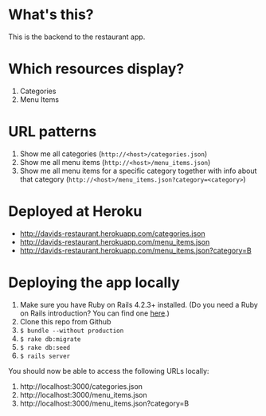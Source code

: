 # What's this?

This is the backend to the restaurant app.

# Which resources display?

1. Categories
2. Menu Items

# URL patterns

1. Show me all categories (`http://<host>/categories.json`)
3. Show me all menu items (`http://<host>/menu_items.json`)
5. Show me all menu items for a specific category together with info about that category (`http://<host>/menu_items.json?category=<category>`)

# Deployed at Heroku

* http://davids-restaurant.herokuapp.com/categories.json
* http://davids-restaurant.herokuapp.com/menu_items.json
* http://davids-restaurant.herokuapp.com/menu_items.json?category=B

# Deploying the app locally

1. Make sure you have Ruby on Rails 4.2.3+ installed. (Do you need a Ruby on Rails introduction? You can find one [here](https://www.coursera.org/learn/ruby-on-rails-intro).)
2. Clone this repo from Github
3. `$ bundle --without production`
4. `$ rake db:migrate`
5. `$ rake db:seed`
6. `$ rails server`

You should now be able to access the following URLs locally:

1. http://localhost:3000/categories.json
3. http://localhost:3000/menu_items.json
5. http://localhost:3000/menu_items.json?category=B
